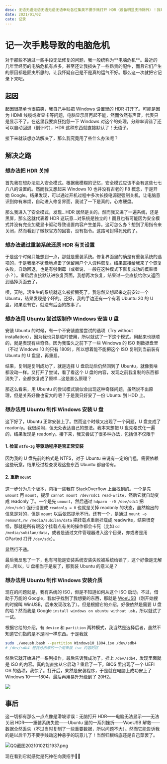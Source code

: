 ```yaml
---
desc: 无语无语无语无语无语无语奉劝各位集美不要手贱打开 HDR（设备明显支持除外）！我现在看到这个按钮就心有余悸。
date: 2021/01/02
cate: 记录
---
```

# 记一次手贱导致的电脑危机

对于那些不通过一些手段无法修复的问题，我一般统称为**‌电脑危机**。最近的几年里经历的电脑危机有点多，甚至还让我损失了一些昂贵的配件，而且它们产生的原因都是匪夷所思的，让我怀疑自己是不是真的运气不好。那么这一次就把它记录下来吧。

## 起因

起因很简单也很搞笑，我自己手贱把 Windows 设置里的 HDR 打开了。可能是因为 HDMI 线缆或者显卡等问题，电脑显示屏再起不能，然而依然有声音，代表只是显示不了。在这里我要疯狂抱怨一下 Windows 对这个的处理，分辨率调错了还可以自动回退（倒计时），HDR 这种东西就直接默认了！无语子。

接下来就该想办法解决了，那么我究竟用了些什么办法呢？

## 解决之路

### 想办法把 HDR 关掉

首先我在想办法进入安全模式。根据我模糊的记忆，安全模式应该不会有这些七七八八的设置的。然而我又想起来 Windows 10 也并没有古老的 F8 概念，于是开始 Google。结果发现，可以通过开机过程中多次长按电源键强制关机，让电脑意识到你有麻烦，自动进入修复界面，我试了一下是真的，心疼硬盘。

那么我进入了安全模式，发现...HDR 居然是关的。然而我又进了一遍系统，还是黑屏，那么这就代表着 HDR 这玩意...对系统是独立的！而且也有可能因为安全模式并没有完全加载显卡驱动导致设置内容产生差异。这可怎么办？想到了用指令来关闭，然而看到了微软官方的回答，没有指令。这路可封得死死的了。

### 想办法通过重装系统还原 HDR 有关设置

于是这个时候只能想到一点，那就是重装系统。修复界面里的确是有重装系统的选项的，于是我毫不犹豫地点击了保留用户个人资料恢复。结果直接给我来了个恢复失败，自动回退，也是有够倒霉（或者说，一般在这种模式下恢复成功的概率很小？）。重启后直接默认进恢复页面，我想再次恢复，结果过一会直接给你又返回到选择页面去了。

噢，天呐，活生生的系统就这么被折腾死了。我忽然又想起来之前安过一个 Ubuntu，结果发现是个坏的。还好，我的手边还有一个有着 Ubuntu 20 的 U 盘，如果没有它，就没有后面的故事了。

### 想办法用 Ubuntu 尝试版制作 Windows 安装 U 盘

安装 Ubuntu 的时候，有一个不安装直接尝试的选项（Try without installation），因为我也只是临时使用，所以就试了一下这个模式。用起来也挺顺的，就是表现有些奇怪。因为我蛮久之前下了一些 Windows 的 ISO 到数据盘里（不过 Windows 10 的只有 1809），所以想着能不能把这个 ISO 复制到当前装有 Ubuntu 的 U 盘里，再重启。

结果，复制是复制成功了，就是选择 U 盘启动后仍然回到了 Ubuntu，就像我啥都没动一样。又打开了尝试，看了看这个 U 盘的内容，发现之前我复制的东西都消失了，全都恢复成了原样...这是甚么原理？

那这么看来，用 Ubuntu 的尝试模式貌似会出现这种奇怪问题，虽然说不出原理，但是关系好像也蛮大的吧？于是我只好安了一份 Ubuntu 到 HDD 上。

### 想办法用 Ubuntu 制作 Windows 安装 U 盘

这下好了，Ubuntu 正常安装上了。然而这个时候又出现了一个问题，U 盘变成了 readonly。我很纳闷，但无处表达自己的想法。我本来想把 U 盘先格式化一遍的，结果发现是 readonly。接下来，我又尝试了很多种办法，包括但不仅限于

#### 1. 检查 `ntfs-3g` 等驱动程序是否正常安装

因为我的 U 盘先前的格式是 NTFS，对于 Ubuntu 来说有一定的门槛，需要依赖这些玩意。结果经过检查发现这些东西 Ubuntu 都自带有。

#### 2. 重新 `mount`

这一步分为几个版本，包括一些我在 StackOverflow 上面找到的。一个是先 `umount` 再 `mount`，提示 `cannot mount /dev/sdc1 read-write`，然后它就自动变成 readonly 了。一个是先 `umount`，然后通过 `hdparm -r0 /dev/sdc1` 把 `/dev/sdc1` 强行设置成 `readonly = 0` 也就是关掉 readonly 的状态，虽然输出的信息是对的，但是 `mount` 以后依然提示不行。还有一个，是通过 `mount -o remount,rw /media/subilan/data` 把挂载点重新挂载成 readwrite，结果很奇怪，那就是所有跟这个挂载点有关的操作都会卡死（比如 `cd /media/subilan/data`，或者是通过文件管理器进入这个目录，亦或者是用 GParted 打开 `/dev/sdc`）。

显然行不通。

最后我反思了一下，也有可能是安装系统安装失败被系统给锁了，这个好像是无解的...所以，U 盘相当于是废了，那我装 Ubuntu 的意义是？

### 想办法用 Ubuntu 制作 Windows 安装介质

现在的问题就是，我有系统的 ISO，但是不知道如何从这个 ISO 启动。不过，借助于万能的 Google，我似乎找到了我想要的东西，那就是 [WoeUSB](https://github.com/WoeUSB/WoeUSB)（刚开始搜的时候叫 WinUSB，后来发现改名了）。但是根据它的介绍，好像依然是需要 U 盘的哈？然而我是 Google `install windows on ubuntu without usb`，所以就试了一试。

根据它给的介绍，有 `device` 和 `partition` 两种模式，我当然是选择后者，虽然不知道它们指的是不是同一样东西。于是我就

```bash
sudo ./woeusb.bash --partition Windows10_1804.iso /dev/sdb4
# /dev/sdb4 是我分出来的一个用来装 iso 内容的区
```

然后它就开始进行一系列操作，最后告诉我成功了。挂上 `/dev/sdb4`，发现里面就是 ISO 的内容。真的能直接从它启动？重启了一下，BIOS 里出现了一个 UEFI OS 的选项，我惊了。打开后，果然是安装程序，于是就在电脑上成功安上了 Windows 10——1804，最后再用易升升级到了 20H2。

![](https://i.loli.net/2021/01/02/4IhTsgH5fm8ivjU.png)

## 事后

这一切都有那么一点点像是滑坡谬误：无脑打开 HDR——电脑无法显示——无法关闭 HDR——重装系统失败——Ubuntu 里的一系列挫折——WoeUSB 解救——数据全然丢失（不过当时复制了一些重要数据，所以问题不大）。然而它能告诉我的是以后千万不要手贱动这种悬乎的玩意儿了！当然归根结底还是自己菜罢了。

![QQ截图20210102121937.png](https://i.loli.net/2021/01/02/2gxtK8M96juyQzJ.png)

现在看到它就感觉是死神在向我招手👋💀